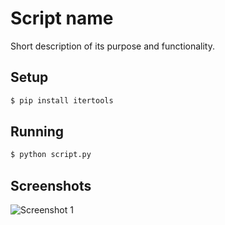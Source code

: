# Script name

Short description of its purpose and functionality.

## Setup

```sh
$ pip install itertools
```

## Running

```sh
$ python script.py
```

## Screenshots

![Screenshot 1](https://imgur.com/...)